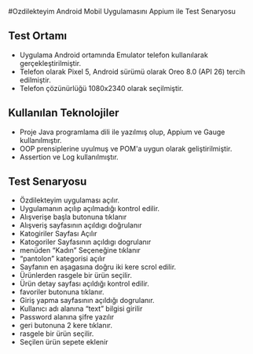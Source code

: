 #Ozdilekteyim Android Mobil Uygulamasını Appium ile Test Senaryosu

## Test Ortamı
* Uygulama Android ortamında Emulator telefon kullanılarak gerçekleştirilmiştir.
* Telefon olarak Pixel 5, Android sürümü olarak Oreo 8.0 (API 26) tercih edilmiştir.
* Telefon çözünürlüğü 1080x2340 olarak seçilmiştir.

## Kullanılan Teknolojiler
* Proje Java programlama dili ile yazılmış olup, Appium ve Gauge kullanılmıştır.
* OOP prensiplerine uyulmuş ve POM'a uygun olarak geliştirilmiştir.
* Assertion ve Log kullanılmıştır.


## Test Senaryosu
* Özdilekteyim uygulaması açılır.
* Uygulamanın açılıp açılmadığı kontrol edilir.
* Alışverişe başla butonuna tıklanır
* Alışveriş sayfasının açıldıgı doğrulanır
* Katogiriler Sayfası Açılır
* Katogoriler Sayfasının açıldıgı dogrulanır
* menüden “Kadın” Seçeneğine tıklanır
* “pantolon” kategorisi açılır
* Sayfanın en aşagasına doğru iki kere scrol edilir.
* Ürünlerden rasgele bir ürün seçilir.
* Ürün detay sayfası açıldığı kontrol edilir.
* favoriler butonuna tıklanır.
* Giriş yapma sayfasının açıldığı dogrulanır.
* Kullanıcı adı alanına “text” bilgisi girilir
* Password alanına şifre yazılır
* geri butonuna 2 kere tıklanır.
* rasgele bir ürün seçilir.
* Seçilen ürün sepete eklenir


